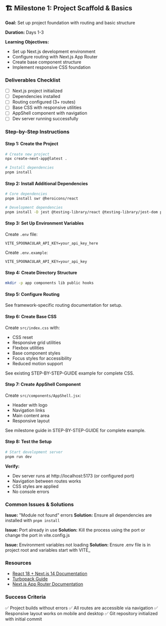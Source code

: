 ## 🏗️ Milestone 1: Project Scaffold & Basics

**Goal:** Set up project foundation with routing and basic structure

**Duration:** Days 1-3

**Learning Objectives:**
- Set up Next.js development environment
- Configure routing with Next.js App Router
- Create base component structure
- Implement responsive CSS foundation

### Deliverables Checklist
- [ ] Next.js project initialized
- [ ] Dependencies installed
- [ ] Routing configured (3+ routes)
- [ ] Base CSS with responsive utilities
- [ ] AppShell component with navigation
- [ ] Dev server running successfully

### Step-by-Step Instructions

#### Step 1: Create the Project

```bash
# Create new project
npx create-next-app@latest .

# Install dependencies
pnpm install
```

#### Step 2: Install Additional Dependencies

```bash
# Core dependencies
pnpm install swr @heroicons/react

# Development dependencies
pnpm install -D jest @testing-library/react @testing-library/jest-dom prettier eslint-config-prettier
```

#### Step 3: Set Up Environment Variables

Create `.env` file:
```
VITE_SPOONACULAR_API_KEY=your_api_key_here
```

Create `.env.example`:
```
VITE_SPOONACULAR_API_KEY=your_api_key
```

#### Step 4: Create Directory Structure

```bash
mkdir -p app components lib public hooks
```

#### Step 5: Configure Routing

See framework-specific routing documentation for setup.

#### Step 6: Create Base CSS

Create `src/index.css` with:
- CSS reset
- Responsive grid utilities
- Flexbox utilities
- Base component styles
- Focus styles for accessibility
- Reduced motion support

See existing STEP-BY-STEP-GUIDE example for complete CSS.

#### Step 7: Create AppShell Component

Create `src/components/AppShell.jsx`:
- Header with logo
- Navigation links
- Main content area
- Responsive layout

See milestone guide in STEP-BY-STEP-GUIDE for complete example.

#### Step 8: Test the Setup

```bash
# Start development server
pnpm run dev
```

**Verify:**
- Dev server runs at http://localhost:5173 (or configured port)
- Navigation between routes works
- CSS styles are applied
- No console errors

### Common Issues & Solutions

**Issue:** "Module not found" errors
**Solution:** Ensure all dependencies are installed with `pnpm install`

**Issue:** Port already in use
**Solution:** Kill the process using the port or change the port in vite.config.js

**Issue:** Environment variables not loading
**Solution:** Ensure .env file is in project root and variables start with VITE_

### Resources
- [React 18 + Next.js 14 Documentation](https://react.dev/)
- [Turbopack Guide](https://vitejs.dev/)
- [Next.js App Router Documentation](https://reactrouter.com/)

### Success Criteria
✅ Project builds without errors
✅ All routes are accessible via navigation
✅ Responsive layout works on mobile and desktop
✅ Git repository initialized with initial commit
